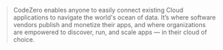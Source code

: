 > CodeZero enables anyone to easily connect existing Cloud applications to navigate the world's ocean of data. It’s where software vendors publish and monetize their apps, and where organizations are empowered to discover, run, and scale apps — in their cloud of choice.
